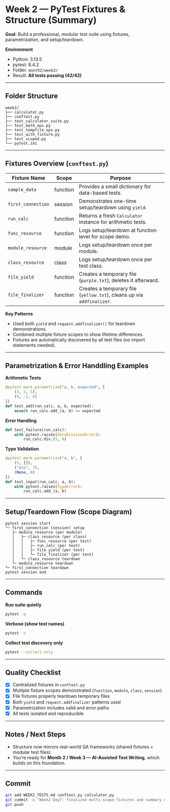 # Week 2 — PyTest Fixtures & Structure (Summary)

**Goal:** Build a professional, modular test suite using fixtures, parametrization, and setup/teardown.

**Environment**
- Python: 3.13.5  
- pytest: 8.4.2  
- Folder: `month2/week2/`  
- Result: **All tests passing (42/42)**

---

## Folder Structure
```
week2/
├── calculator.py
├── conftest.py
├── test_calculator_suite.py
├── test_math_ops.py
├── test_tempfile_ops.py
├── test_with_fixture.py
├── test_scoped.py
└── pytest.ini
```

---

## Fixtures Overview (`conftest.py`)

| Fixture Name | Scope | Purpose |
|---------------|--------|----------|
| `sample_data` | function | Provides a small dictionary for data-based tests. |
| `first_connection` | session | Demonstrates one-time setup/teardown using `yield`. |
| `run_calc` | function | Returns a fresh `Calculator` instance for arithmetic tests. |
| `func_resource` | function | Logs setup/teardown at function level for scope demo. |
| `module_resource` | module | Logs setup/teardown once per module. |
| `class_resource` | class | Logs setup/teardown once per test class. |
| `file_yield` | function | Creates a temporary file (`purple.txt`), deletes it afterward. |
| `file_finalizer` | function | Creates a temporary file (`yellow.txt`), cleans up via `addfinalizer`. |

**Key Patterns**
- Used both `yield` and `request.addfinalizer()` for teardown demonstrations.  
- Combined multiple fixture scopes to show lifetime differences.  
- Fixtures are automatically discovered by all test files (no import statements needed).

---

## Parametrization & Error Handdling Examples

**Arithmetic Tests**
```python
@pytest.mark.parametrize("a, b, expected", [
    (3, 2, 5),
    (9, -1, 8)
])
def test_add(run_calc, a, b, expected):
    assert run_calc.add_(a, b) == expected
```

**Error Handling**
```python
def test_failure(run_calc):
    with pytest.raises(ZeroDivisionError):
        run_calc.div_(5, 0)
```

**Type Validation**
```python
@pytest.mark.parametrize("a, b", [
    (5, []),
    ("elo", 7),
    (None, 8)
])
def test_input(run_calc, a, b):
    with pytest.raises(TypeError):
        run_calc.add_(a, b)
```

---

## Setup/Teardown Flow (Scope Diagram)

```
pytest session start
└─ first_connection (session) setup
   ├─ module_resource (per module)
   │   ├─ class_resource (per class)
   │   │   ├─ func_resource (per test)
   │   │   ├─ run_calc (per test)
   │   │   ├─ file_yield (per test)
   │   │   └─ file_finalizer (per test)
   │   └─ class_resource teardown
   └─ module_resource teardown
└─ first_connection teardown
pytest session end
```

---

## Commands

**Run suite quietly**
```bash
pytest -q
```

**Verbose (show test names)**
```bash
pytest -v
```

**Collect test discovery only**
```bash
pytest --collect-only
```

---

## Quality Checklist

- [x] Centralized fixtures in `conftest.py`
- [x] Multiple fixture scopes demonstrated (`function`, `module`, `class`, `session`)
- [x] File fixtures properly teardown temporary files
- [x] Both `yield` and `request.addfinalizer` patterns used
- [x] Parametrization includes valid and error paths
- [x] All tests isolated and reproducible

---

## Notes / Next Steps

- Structure now mirrors real-world QA frameworks (shared fixtures + modular test files).  
- You’re ready for **Month 2 / Week 3 — AI-Assisted Test Writing**, which builds on this foundation.

---

## Commit

```bash
git add WEEK2_TESTS.md conftest.py calculator.py
git commit -m "Week2 Day7: finalized multi-scope fixtures and summary documentation"
git push
```
